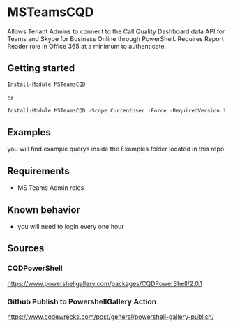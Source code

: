 # MSTeamsCQD
Allows Tenant Admins to connect to the Call Quality Dashboard data API for Teams and Skype for Business Online through PowerShell. 
Requires Report Reader role in Office 365 at a minimum to authenticate.


## Getting started


```PowerShell
Install-Module MSTeamsCQD
```

or

```PowerShell
Install-Module MSTeamsCQD -Scope CurrentUser -Force -RequiredVersion 1.2.0
```

## Examples

you will find example querys inside the Examples folder located in this repo 



## Requirements
  - MS Teams Admin roles
## Known behavior
  - you will need to login every one hour

## Sources

### CQDPowerShell
https://www.powershellgallery.com/packages/CQDPowerShell/2.0.1
### Github Publish to PowershellGallery Action
https://www.codewrecks.com/post/general/powershell-gallery-publish/
